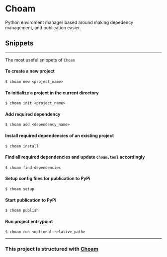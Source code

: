 # Choam

Python enviroment manager based around making depedency management, and publication easier.

## Snippets
___
The most useful snippets of `Choam`

#### To create a new project
`$ choam new <project_name>`

#### To initialize a project in the current directory
`$ choam init <project_name>`

#### Add required dependency
`$ choam add <dependency_name>`

#### Install required dependencies of an existing project
`$ choam install`

#### Find all required dependencies and update `Choam.toml` accordingly
`$ choam find-dependencies`

#### Setup config files for publication to PyPi
`$ choam setup`

#### Start publication to PyPi
`$ choam publish`

#### Run project entrypoint
`$ choam run <optional:relative_path>`
___

### This project is structured with [Choam](https://github.com/cowboycodr/choam)